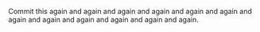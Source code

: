 Commit this again and again and again and again and again and again and again and again and again and again and again and again.




